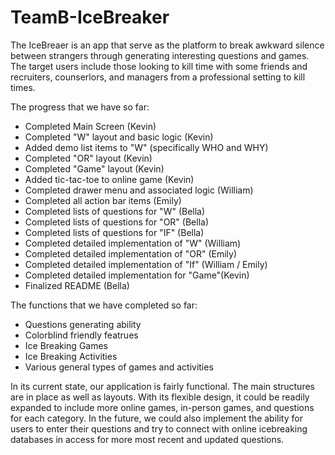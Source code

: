 # TeamB-IceBreaker
The IceBreaer is an app that serve as the platform to break awkward silence between strangers through generating interesting questions and games. The target users include those looking to kill time with some friends and recruiters, counserlors, and managers from a professional setting to kill times. 

The progress that we have so far:
- Completed Main Screen (Kevin)
- Completed "W" layout and basic logic (Kevin)
- Added demo list items to "W" (specifically WHO and WHY)
- Completed "OR" layout (Kevin)
- Completed "Game" layout (Kevin)
- Added tic-tac-toe to online game (Kevin)
- Completed drawer menu and associated logic (William)
- Completed all action bar items (Emily)
- Completed lists of questions for "W" (Bella)
- Completed lists of questions for "OR" (Bella)
- Completed lists of questions for "IF" (Bella)
- Completed detailed implementation of "W" (William)
- Completed detailed implementation of "OR" (Emily)
- Completed detailed implementation of "If" (William / Emily)
- Completed detailed implementation for "Game"(Kevin)
- Finalized README (Bella)

The functions that we have completed so far: 
- Questions generating ability 
- Colorblind friendly featrues
- Ice Breaking Games
- Ice Breaking Activities 
- Various general types of games and activities 

In its current state, our application is fairly functional. The main structures are in place as well as layouts. With its flexible design, it could be readily expanded to include more online games, in-person games, and questions for each category. In the future, we could also implement the ability for users to enter their questions and try to connect with online icebreaking databases in access for more most recent and updated questions. 
